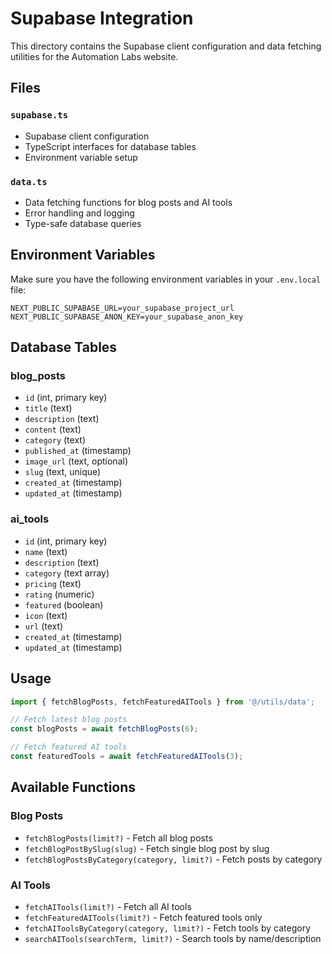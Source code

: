 # Supabase Integration

This directory contains the Supabase client configuration and data fetching utilities for the Automation Labs website.

## Files

### `supabase.ts`
- Supabase client configuration
- TypeScript interfaces for database tables
- Environment variable setup

### `data.ts`
- Data fetching functions for blog posts and AI tools
- Error handling and logging
- Type-safe database queries

## Environment Variables

Make sure you have the following environment variables in your `.env.local` file:

```env
NEXT_PUBLIC_SUPABASE_URL=your_supabase_project_url
NEXT_PUBLIC_SUPABASE_ANON_KEY=your_supabase_anon_key
```

## Database Tables

### blog_posts
- `id` (int, primary key)
- `title` (text)
- `description` (text)
- `content` (text)
- `category` (text)
- `published_at` (timestamp)
- `image_url` (text, optional)
- `slug` (text, unique)
- `created_at` (timestamp)
- `updated_at` (timestamp)

### ai_tools
- `id` (int, primary key)
- `name` (text)
- `description` (text)
- `category` (text array)
- `pricing` (text)
- `rating` (numeric)
- `featured` (boolean)
- `icon` (text)
- `url` (text)
- `created_at` (timestamp)
- `updated_at` (timestamp)

## Usage

```typescript
import { fetchBlogPosts, fetchFeaturedAITools } from '@/utils/data';

// Fetch latest blog posts
const blogPosts = await fetchBlogPosts(6);

// Fetch featured AI tools
const featuredTools = await fetchFeaturedAITools(3);
```

## Available Functions

### Blog Posts
- `fetchBlogPosts(limit?)` - Fetch all blog posts
- `fetchBlogPostBySlug(slug)` - Fetch single blog post by slug
- `fetchBlogPostsByCategory(category, limit?)` - Fetch posts by category

### AI Tools
- `fetchAITools(limit?)` - Fetch all AI tools
- `fetchFeaturedAITools(limit?)` - Fetch featured tools only
- `fetchAIToolsByCategory(category, limit?)` - Fetch tools by category
- `searchAITools(searchTerm, limit?)` - Search tools by name/description
